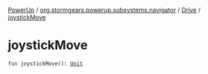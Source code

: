 [PowerUp](../../index.md) / [org.stormgears.powerup.subsystems.navigator](../index.md) / [Drive](index.md) / [joystickMove](./joystick-move.md)

# joystickMove

`fun joystickMove(): `[`Unit`](https://kotlinlang.org/api/latest/jvm/stdlib/kotlin/-unit/index.html)